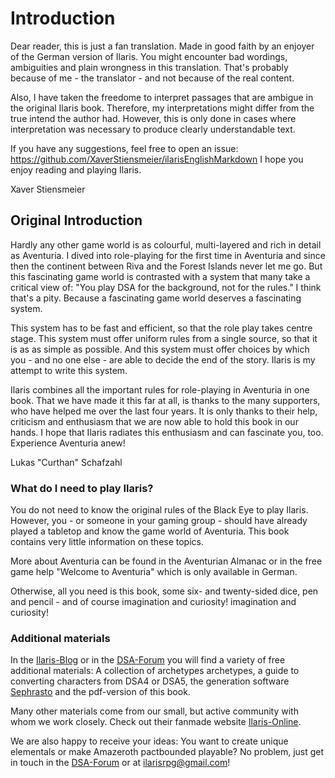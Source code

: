 # Introduction
Dear reader, this is just a fan translation. Made in good faith by an enjoyer of the German version of Ilaris.
You might encounter bad wordings, ambiguities and plain wrongness in this translation.
That's probably because of me - the translator - and not because of the real content.

Also, I have taken the freedome to interpret passages that are ambigue in the original Ilaris book. Therefore, my interpretations might differ from the true intend the author had.
However, this is only done in cases where interpretation was necessary to produce clearly understandable text.

If you have any suggestions, feel free to open an issue: https://github.com/XaverStiensmeier/ilarisEnglishMarkdown
I hope you enjoy reading and playing Ilaris.

Xaver Stiensmeier

## Original Introduction
Hardly any other game world is as colourful, multi-layered and rich in detail as Aventuria.
I dived into role-playing for the first time in Aventuria and since then the continent between Riva and the Forest Islands never let me go. But this
fascinating game world is contrasted with a system that many take a critical view of: "You play DSA for the background, not for the rules."
I think that's a pity. Because a fascinating game world deserves a fascinating system.

This system has to be fast and efficient, so that the role play takes centre stage. This system must offer uniform rules from a single source, so that it is as
as simple as possible. And this system must offer choices by which you - and no one else - are able to decide the end of the story. Ilaris is my attempt to write this system.

Ilaris combines all the important rules for role-playing in Aventuria in one book. That we have made it this far at all, is thanks to the many supporters, who have helped me over the last four years.
It is only thanks to their help, criticism and enthusiasm that we are now able to hold this book in our hands. I hope that Ilaris radiates this enthusiasm and can fascinate you, too. Experience Aventuria anew!

Lukas "Curthan" Schafzahl

### What do I need to play Ilaris?
You do not need to know the original rules of the Black Eye to play Ilaris. However, you - or someone in  your gaming group - should have already played a tabletop and know the game world of Aventuria.
This book contains very little information on these topics.

More about Aventuria can be found in the Aventurian Almanac or in the free game help "Welcome to Aventuria" which is only available in German.

Otherwise, all you need is this book, some six- and twenty-sided dice, pen and pencil - and of course imagination and curiosity!
imagination and curiosity!

### Additional materials
In the [Ilaris-Blog](https://ilarisblog.wordpress.com/) or in the [DSA-Forum](https://dsaforum.de/app.php/dlext/?cat=8&sid=344e351aac18fd8b89ea41c47759abc0) you will find a variety of free additional materials: A collection of archetypes
archetypes, a guide to converting characters from DSA4 or DSA5, the generation software [Sephrasto](https://github.com/Aeolitus/Sephrasto) and the pdf-version of this book. 

Many other materials come from our small, but active community with whom we work closely. Check out their fanmade website [Ilaris-Online](https://ilaris-online.de/app/wiki/home).

We are also happy to receive your ideas: You want to create unique elementals or make Amazeroth pactbounded playable?
No problem, just get in touch in the [DSA-Forum](https://dsaforum.de/app.php/dlext/) or at [ilarisrpg@gmail.com](mailto:https://ilaris-online.de/app/wiki/home)!